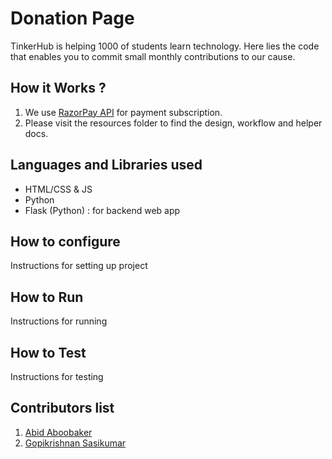 # Donation Page
TinkerHub is helping 1000 of students learn technology. Here lies the code that enables you to commit small monthly contributions to our cause.
## How it Works ?
1. We use [RazorPay API](https://razorpay.com/docs/api/subscriptions/) for payment subscription.
2. Please visit the resources folder to find the design, workflow and helper docs.
## Languages and Libraries used
* HTML/CSS & JS
* Python
* Flask (Python) : for backend web app
## How to configure
Instructions for setting up project
## How to Run
Instructions for running
## How to Test 
Instructions for testing  
## Contributors list
1. [Abid Aboobaker](https://github.com/ekuttan)
2. [Gopikrishnan Sasikumar](https://github.com/gopikrishnansasikumar)
